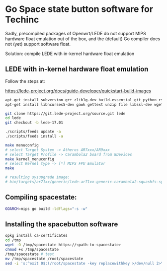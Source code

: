 
# Go Space state button software for Techinc

Sadly, precompiled packages of Openwrt/LEDE do not support MIPS
hardware float emulation out of the box, and the (default) Go
compiler does not (yet) support software float.

Solution: compile LEDE with in-kernel hardware float emulation

## LEDE with in-kernel hardware float emulation

Follow the steps at:

https://lede-project.org/docs/guide-developer/quickstart-build-images


```bash
apt-get install subversion g++ zlib1g-dev build-essential git python rsync man-db
apt-get install libncurses5-dev gawk gettext unzip file libssl-dev wget

git clone https://git.lede-project.org/source.git lede
cd lede
git checkout -b lede-17.01

./scripts/feeds update -a
./scripts/feeds install -a

make menuconfig
# select Target System -> Atheros AR7xxx/AR9xxx
# select Target Profile -> Carambola2 board from 8Devices
make kernel_menuconfig
# select Kernel type -> [*] MIPS FPU Emulator
make

# resulting sysupgrade image:
# bin/targets/ar71xx/generic/lede-ar71xx-generic-carambola2-squashfs-sysupgrade.bin

```

## Compiling spacestate:

```bash
GOARCH=mips go build -ldflags="-s -w"

```
## Installing the spacebutton software

```bash
opkg install ca-certificates
cd /tmp
wget -O /tmp/spacestate https://<path-to-spacestate>
chmod +x /tmp/spacestate
/tmp/spacestate # test
mv /tmp/spacestate /root/spacestate
sed -i 's:^exit 0$:(/root/spacestate -key replacewithkey >/dev/null 2>\&1)\&\n&:' /etc/rc.local
```

